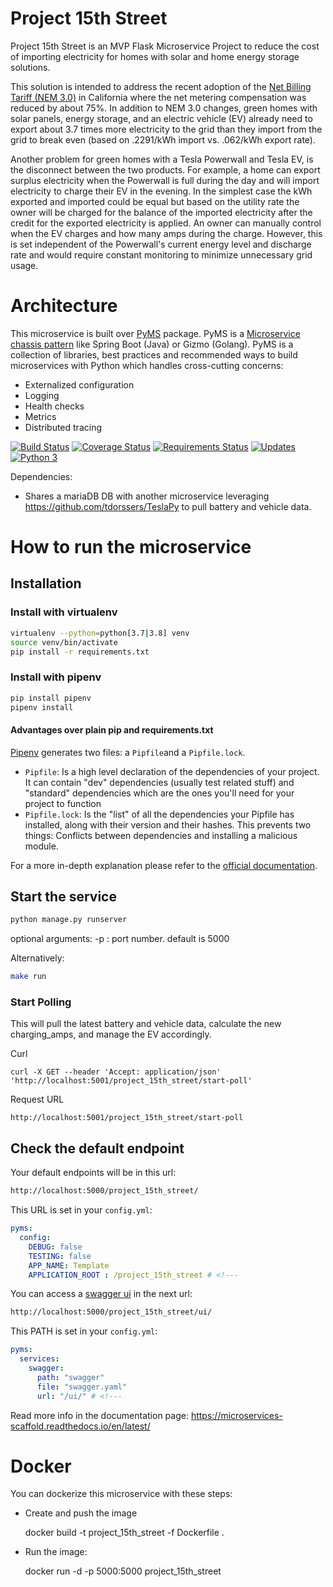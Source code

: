 # Project 15th Street
Project 15th Street is an MVP Flask Microservice Project to reduce the cost of importing electricity for homes with 
solar and home energy storage solutions.

This solution is intended to address the recent adoption of the [Net Billing Tariff (NEM 3.0)](https://www.cpuc.ca.gov/industries-and-topics/electrical-energy/demand-side-management/net-energy-metering/nem-revisit/net-billing-tariff) 
in California where the net metering compensation was reduced by about 75%.  In addition to NEM 3.0 changes, green 
homes with solar panels, energy storage, and an electric vehicle (EV) already need to export about 3.7 times more 
electricity to the grid than they import from the grid to break even (based on .2291/kWh import vs. .062/kWh export 
rate).

Another problem for green homes with a Tesla Powerwall and Tesla EV, is the disconnect between the two products.  For 
example, a home can export surplus electricity when the Powerwall is full during the day and will import electricity to 
charge their EV in the evening.  In the simplest case the kWh exported and imported could be equal but based on the 
utility rate the owner will be charged for the balance of the imported electricity after the credit for the exported 
electricity is applied. An owner can manually control when the EV charges and how many amps during the charge.  However,
this is set independent of the Powerwall's current energy level and discharge rate and would require constant 
monitoring to minimize unnecessary grid usage.

# Architecture
This microservice is built over [PyMS](https://github.com/python-microservices/pyms) package. PyMS is a [Microservice chassis pattern](https://microservices.io/patterns/microservice-chassis.html)
like Spring Boot (Java) or Gizmo (Golang). PyMS is a collection of libraries, best practices and recommended ways to build
microservices with Python which handles cross-cutting concerns:
- Externalized configuration
- Logging
- Health checks
- Metrics
- Distributed tracing

[![Build Status](https://travis-ci.org/python-microservices/microservices-scaffold.svg?branch=master)](https://travis-ci.org/python-microservices/microservices-scaffold)
[![Coverage Status](https://coveralls.io/repos/github/python-microservices/microservices-scaffold/badge.svg?branch=master)](https://coveralls.io/github/python-microservices/microservices-scaffold?branch=master)
[![Requirements Status](https://requires.io/github/python-microservices/microservices-scaffold/requirements.svg?branch=master)](https://requires.io/github/python-microservices/microservices-scaffold/requirements/?branch=master)
[![Updates](https://pyup.io/repos/github/python-microservices/microservices-scaffold/shield.svg)](https://pyup.io/repos/github/python-microservices/microservices-scaffold/)
[![Python 3](https://pyup.io/repos/github/python-microservices/microservices-scaffold/python-3-shield.svg)](https://pyup.io/repos/github/python-microservices/microservices-scaffold/)

Dependencies:
- Shares a mariaDB DB with another microservice leveraging https://github.com/tdorssers/TeslaPy to 
pull battery and vehicle data.

# How to run the microservice

## Installation

### Install with virtualenv
```bash
virtualenv --python=python[3.7|3.8] venv
source venv/bin/activate
pip install -r requirements.txt
```

### Install with pipenv
```bash
pip install pipenv
pipenv install
```

#### Advantages over plain pip and requirements.txt
[Pipenv](https://pipenv.readthedocs.io/en/latest/) generates two files: a `Pipfile`and a `Pipfile.lock`.
* `Pipfile`: Is a high level declaration of the dependencies of your project. It can contain "dev" dependencies (usually test related stuff) and "standard" dependencies which are the ones you'll need for your project to function
* `Pipfile.lock`: Is the "list" of all the dependencies your Pipfile has installed, along with their version and their hashes. This prevents two things: Conflicts between dependencies and installing a malicious module.

For a more in-depth explanation please refer to  the [official documentation](https://pipenv.readthedocs.io/en/latest/).

## Start the service
```bash
python manage.py runserver
```
optional arguments:
-p 
: port number.  default is 5000

Alternatively:
```bash
make run
```

### Start Polling
This will pull the latest battery and vehicle data, calculate the new charging_amps, and manage the EV accordingly.

Curl
```
curl -X GET --header 'Accept: application/json' 'http://localhost:5001/project_15th_street/start-poll'
```
Request URL
```
http://localhost:5001/project_15th_street/start-poll
```

## Check the default endpoint

Your default endpoints will be in this url:
```bash
http://localhost:5000/project_15th_street/
```

This URL is set in your `config.yml`:

```yaml
pyms:
  config:
    DEBUG: false
    TESTING: false
    APP_NAME: Template
    APPLICATION_ROOT : /project_15th_street # <!---
```

You can access a [swagger ui](https://swagger.io/tools/swagger-ui/) in the next url:
```bash
http://localhost:5000/project_15th_street/ui/
```

This PATH is set in your `config.yml`:

```yaml
pyms:
  services:
    swagger:
      path: "swagger"
      file: "swagger.yaml"
      url: "/ui/" # <!---
```

Read more info in the documentation page: 
https://microservices-scaffold.readthedocs.io/en/latest/

# Docker
You can dockerize this microservice with these steps:
* Create and push the image

    docker build -t project_15th_street -f Dockerfile .
* Run the image:

    docker run -d -p 5000:5000 project_15th_street
